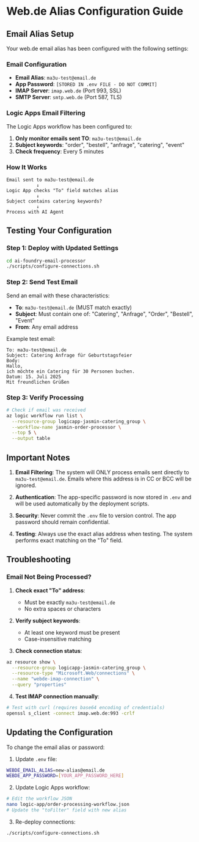 # Web.de Alias Configuration Guide

## Email Alias Setup

Your web.de email alias has been configured with the following settings:

### Email Configuration
- **Email Alias**: `ma3u-test@email.de`
- **App Password**: `[STORED IN .env FILE - DO NOT COMMIT]`
- **IMAP Server**: `imap.web.de` (Port 993, SSL)
- **SMTP Server**: `smtp.web.de` (Port 587, TLS)

### Logic Apps Email Filtering

The Logic Apps workflow has been configured to:
1. **Only monitor emails sent TO**: `ma3u-test@email.de`
2. **Subject keywords**: "order", "bestell", "anfrage", "catering", "event"
3. **Check frequency**: Every 5 minutes

### How It Works

```
Email sent to ma3u-test@email.de
           ↓
Logic App checks "To" field matches alias
           ↓
Subject contains catering keywords?
           ↓
Process with AI Agent
```

## Testing Your Configuration

### Step 1: Deploy with Updated Settings
```bash
cd ai-foundry-email-processor
./scripts/configure-connections.sh
```

### Step 2: Send Test Email
Send an email with these characteristics:
- **To**: `ma3u-test@email.de` (MUST match exactly)
- **Subject**: Must contain one of: "Catering", "Anfrage", "Order", "Bestell", "Event"
- **From**: Any email address

Example test email:
```
To: ma3u-test@email.de
Subject: Catering Anfrage für Geburtstagsfeier
Body: 
Hallo,
ich möchte ein Catering für 30 Personen buchen.
Datum: 15. Juli 2025
Mit freundlichen Grüßen
```

### Step 3: Verify Processing
```bash
# Check if email was received
az logic workflow run list \
  --resource-group logicapp-jasmin-catering_group \
  --workflow-name jasmin-order-processor \
  --top 5 \
  --output table
```

## Important Notes

1. **Email Filtering**: The system will ONLY process emails sent directly to `ma3u-test@email.de`. Emails where this address is in CC or BCC will be ignored.

2. **Authentication**: The app-specific password is now stored in `.env` and will be used automatically by the deployment scripts.

3. **Security**: Never commit the `.env` file to version control. The app password should remain confidential.

4. **Testing**: Always use the exact alias address when testing. The system performs exact matching on the "To" field.

## Troubleshooting

### Email Not Being Processed?

1. **Check exact "To" address**:
   - Must be exactly `ma3u-test@email.de`
   - No extra spaces or characters

2. **Verify subject keywords**:
   - At least one keyword must be present
   - Case-insensitive matching

3. **Check connection status**:
```bash
az resource show \
  --resource-group logicapp-jasmin-catering_group \
  --resource-type "Microsoft.Web/connections" \
  --name "webde-imap-connection" \
  --query "properties"
```

4. **Test IMAP connection manually**:
```bash
# Test with curl (requires base64 encoding of credentials)
openssl s_client -connect imap.web.de:993 -crlf
```

## Updating the Configuration

To change the email alias or password:

1. Update `.env` file:
```bash
WEBDE_EMAIL_ALIAS=new-alias@email.de
WEBDE_APP_PASSWORD=[YOUR_APP_PASSWORD_HERE]
```

2. Update Logic Apps workflow:
```bash
# Edit the workflow JSON
nano logic-app/order-processing-workflow.json
# Update the "toFilter" field with new alias
```

3. Re-deploy connections:
```bash
./scripts/configure-connections.sh
```